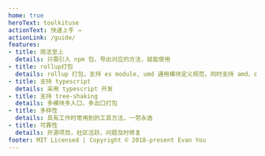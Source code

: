 ```yaml
---
home: true
heroText: toolkituse
actionText: 快速上手 →
actionLink: /guide/
features:
- title: 简洁至上
  details: 只需引入 npm 包，导出对应的方法，就能使用
- title: rollup打包
  details: rollup 打包，支持 es module, umd 通用模块定义规范，同时支持 amd，cjs，iife
- title: 支持 typescript
  details: 采用 typescript 开发
- title: 支持 tree-shaking
  details: 多模块多入口，多出口打包
- title: 多样性
  details: 具有工作时常用到的工具方法，一劳永逸
- title: 可靠性
  details: 开源项目，社区活跃，问题及时修复
footer: MIT Licensed | Copyright © 2018-present Evan You
---
```

